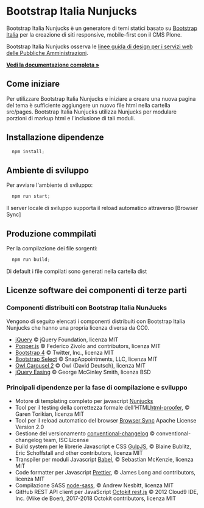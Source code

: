 # Bootstrap Italia Nunjucks

Bootstrap Italia Nunjucks è un generatore di temi statici basato su [Bootstrap Italia](https://getbootstrap.com/docs/4.2/getting-started/introduction/) per la creazione di siti responsive, mobile-first con il CMS Plone.

Bootstrap Italia Nunjucks osserva le [linee guida di design per i servizi web delle Pubbliche Amministrazioni](https://docs.italia.it/italia/designers-italia/design-linee-guida-docs/).

**[Vedi la documentazione completa »](https://italia.github.io/bootstrap-italia/)**

## Come iniziare

Per utilizzare Bootstrap Italia Nunjucks e iniziare a creare una nuova pagina del tema è sufficiente aggiungere un nuovo file html nella cartella src/pages. Bootstrap Italia Nunjucks utilizza Nunjucks per modulare porzioni di markup html e l'inclusione di tali moduli.

## Installazione dipendenze
```javascript
  npm install;
```

## Ambiente di sviluppo
Per avviare l'ambiente di sviluppo:
```javascript
  npm run start;
```
Il server locale di sviluppo supporta il reload automatico attraverso [Browser Sync]

## Produzione commpilati
Per la compilazione dei file sorgenti:
```javascript
  npm run build;
```
Di default i file compilati sono generati nella cartella dist

## Licenze software dei componenti di terze parti

### Componenti distribuiti con Bootstrap Italia NunJucks

Vengono di seguito elencati i componenti distribuiti con Bootstrap Italia Nunjucks che hanno una propria licenza diversa da CC0.

- [jQuery](https://jquery.com/) © jQuery Foundation, licenza MIT
- [Popper.js](https://popper.js.org/) © Federico Zivolo and contributors, licenza MIT
- [Bootstrap 4](https://getbootstrap.com/) © Twitter, Inc., licenza MIT
- [Bootstrap Select](https://developer.snapappointments.com/bootstrap-select/) © SnapAppointments, LLC, licenza MIT
- [Owl Carousel 2](https://owlcarousel2.github.io/OwlCarousel2/) © Owl (David Deutsch), licenza MIT
- [jQuery Easing](http://gsgd.co.uk/sandbox/jquery/easing/) © George McGinley Smith, licenza BSD

### Principali dipendenze per la fase di compilazione e sviluppo

- Motore di templating completo per javascript [Nunjucks](https://www.npmjs.com/package/nunjucks)
- Tool per il testing della correttezza formale dell'HTML[html-proofer](https://github.com/gjtorikian/html-proofer), © Garen Torikian, licenza MIT
- Tool per il reload automatico del browser [Browser Sync](https://www.browsersync.io/) Apache License Version 2.0
- Gestione del versionamento [conventional-changelog](https://github.com/conventional-changelog/conventional-changelog/) © conventional-changelog team, ISC License
- Build system per le librerie Javascript e CSS [GulpJS](https://gulpjs.com/), © Blaine Bublitz, Eric Schoffstall and other contributors, licenza MIT
- Transpiler per moduli Javascript [Babel](https://babeljs.io/), © Sebastian McKenzie, licenza MIT
- Code formatter per Javascript [Prettier](https://prettier.io/), © James Long and contributors, licenza MIT
- Compilazione SASS [node-sass](https://github.com/sass/node-sass/), © Andrew Nesbitt, licenza MIT
- GitHub REST API client per JavaScript [Octokit rest.js](https://octokit.github.io/rest.js/) © 2012 Cloud9 IDE, Inc. (Mike de Boer), 2017-2018 Octokit contributors, licenza MIT
